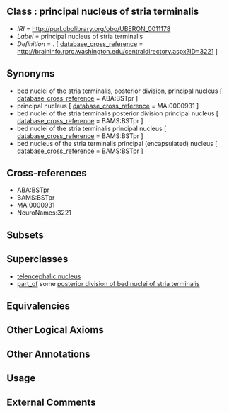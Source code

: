 
## Class : principal nucleus of stria terminalis

 * *IRI* = http://purl.obolibrary.org/obo/UBERON_0011178
 * *Label* = principal nucleus of stria terminalis
 * *Definition* = . [ [database_cross_reference](../../ef/oboInOwl#hasDbXref.md) = http://braininfo.rprc.washington.edu/centraldirectory.aspx?ID=3221 ]

## Synonyms

 * bed nuclei of the stria terminalis, posterior division, principal nucleus [ [database_cross_reference](../../ef/oboInOwl#hasDbXref.md) = ABA:BSTpr ]
 * principal nucleus [ [database_cross_reference](../../ef/oboInOwl#hasDbXref.md) = MA:0000931 ]
 * bed nuclei of the stria terminalis posterior division principal nucleus [ [database_cross_reference](../../ef/oboInOwl#hasDbXref.md) = BAMS:BSTpr ]
 * bed nuclei of the stria terminalis principal nucleus [ [database_cross_reference](../../ef/oboInOwl#hasDbXref.md) = BAMS:BSTpr ]
 * bed nucleus of the stria terminalis principal (encapsulated)  nucleus [ [database_cross_reference](../../ef/oboInOwl#hasDbXref.md) = BAMS:BSTpr ]

## Cross-references

 * ABA:BSTpr
 * BAMS:BSTpr
 * MA:0000931
 * NeuroNames:3221

## Subsets


## Superclasses

 * [telencephalic nucleus](../../UBERON/63/UBERON_0009663.md)
 * [part_of](../../BFO/50/BFO_0000050.md) some [posterior division of bed nuclei of stria terminalis](../../UBERON/77/UBERON_0011177.md)

## Equivalencies


## Other Logical Axioms


## Other Annotations


## Usage


## External Comments

